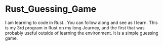 # Rust_Guessing_Game
I am learning to code in Rust.. You can follow along and see as I learn. This is my 3rd program in Rust on my long Journey, and the first that was probably useful outside of learning the environment. It is a simple guessing game.
